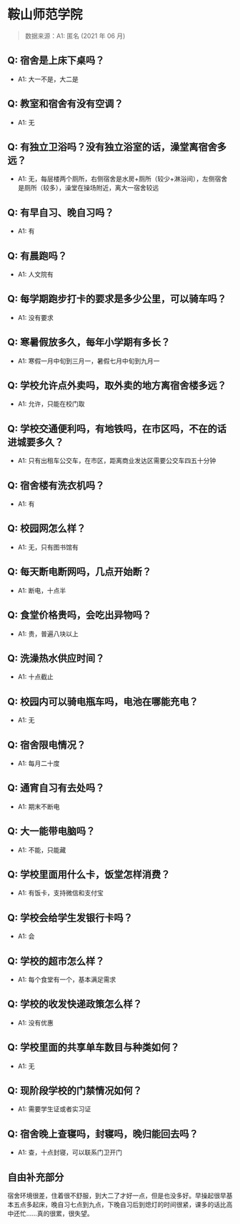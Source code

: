# 鞍山师范学院

> 数据来源：A1: 匿名 (2021 年 06 月)

## Q: 宿舍是上床下桌吗？

- A1: 大一不是，大二是

## Q: 教室和宿舍有没有空调？

- A1: 无

## Q: 有独立卫浴吗？没有独立浴室的话，澡堂离宿舍多远？

- A1: 无，每层楼两个厕所，右侧宿舍是水房+厕所（较少+淋浴间），左侧宿舍是厕所（较多），澡堂在操场附近，离大一宿舍较远

## Q: 有早自习、晚自习吗？

- A1: 有

## Q: 有晨跑吗？

- A1: 人文院有

## Q: 每学期跑步打卡的要求是多少公里，可以骑车吗？

- A1: 没有要求

## Q: 寒暑假放多久，每年小学期有多长？

- A1: 寒假一月中旬到三月一，暑假七月中旬到九月一

## Q: 学校允许点外卖吗，取外卖的地方离宿舍楼多远？

- A1: 允许，只能在校门取

## Q: 学校交通便利吗，有地铁吗，在市区吗，不在的话进城要多久？

- A1: 只有出租车公交车，在市区，距离商业发达区需要公交车四五十分钟

## Q: 宿舍楼有洗衣机吗？

- A1: 有

## Q: 校园网怎么样？

- A1: 无，只有图书馆有

## Q: 每天断电断网吗，几点开始断？

- A1: 断电，十点半

## Q: 食堂价格贵吗，会吃出异物吗？

- A1: 贵，普遍八块以上

## Q: 洗澡热水供应时间？

- A1: 十点截止

## Q: 校园内可以骑电瓶车吗，电池在哪能充电？

- A1: 无

## Q: 宿舍限电情况？

- A1: 每月二十度

## Q: 通宵自习有去处吗？

- A1: 期末不断电

## Q: 大一能带电脑吗？

- A1: 不能，只能藏

## Q: 学校里面用什么卡，饭堂怎样消费？

- A1: 有饭卡，支持微信和支付宝

## Q: 学校会给学生发银行卡吗？

- A1: 会

## Q: 学校的超市怎么样？

- A1: 每个食堂有一个，基本满足需求

## Q: 学校的收发快递政策怎么样？

- A1: 没有优惠

## Q: 学校里面的共享单车数目与种类如何？

- A1: 无

## Q: 现阶段学校的门禁情况如何？

- A1: 需要学生证或者实习证

## Q: 宿舍晚上查寝吗，封寝吗，晚归能回去吗？

- A1: 查，十点封寝，可以联系门卫开门

## 自由补充部分

宿舍环境很差，住着很不舒服，到大二了才好一点，但是也没多好。早操起很早基本五点多起床，晚自习七点到九点，下晚自习后到熄灯的时间很紧，课多的话比高中还忙……真的很累，很失望。